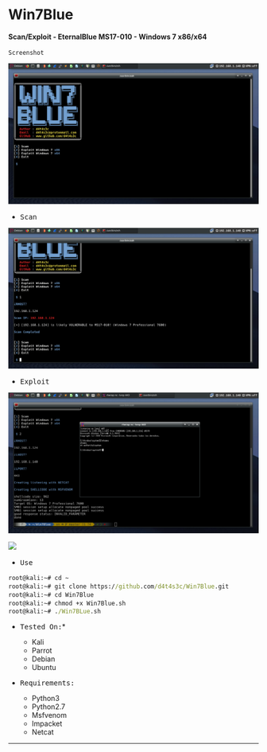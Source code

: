 # Win7Blue

**Scan/Exploit - EternalBlue MS17-010 - Windows 7 x86/x64**

`Screenshot`

![](/screenshot/1.png)

- <kbd>Scan</kbd>

![](/screenshot/2.png)

- <kbd>Exploit</kbd>

![](/screenshot/3.png)

![](/screenshot/4.png)

- <kbd>Use</kbd>

```cmd
root@kali:~# cd ~
root@kali:~# git clone https://github.com/d4t4s3c/Win7Blue.git
root@kali:~# cd Win7Blue
root@kali:~# chmod +x Win7Blue.sh
root@kali:~# ./Win7BLue.sh
```

- <kbd>Tested On:</kbd>*

  * Kali
  * Parrot
  * Debian
  * Ubuntu
  
- <kbd>Requirements:</kbd>

   * Python3
   * Python2.7
   * Msfvenom
   * Impacket
   * Netcat

---
